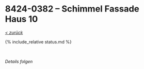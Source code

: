 # 8424-0382 &ndash; Schimmel Fassade Haus 10

_[&lt; zurück](../../index.md)_

{% include_relative status.md %}

<br/><br/>
_Details folgen_
